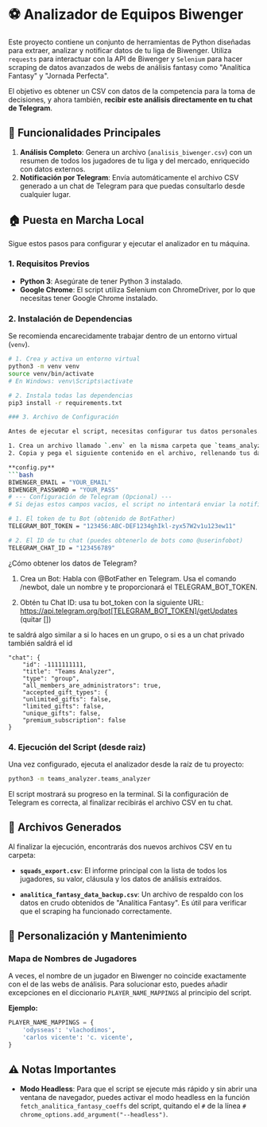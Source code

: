 # ⚽ Analizador de Equipos Biwenger

Este proyecto contiene un conjunto de herramientas de Python diseñadas para extraer, analizar y notificar datos de tu liga de Biwenger. Utiliza `requests` para interactuar con la API de Biwenger y `Selenium` para hacer scraping de datos avanzados de webs de análisis fantasy como "Analítica Fantasy" y "Jornada Perfecta".

El objetivo es obtener un CSV con datos de la competencia para la toma de decisiones, y ahora también, **recibir este análisis directamente en tu chat de Telegram**.

## 🚀 Funcionalidades Principales

1.  **Análisis Completo**: Genera un archivo (`analisis_biwenger.csv`) con un resumen de todos los jugadores de tu liga y del mercado, enriquecido con datos externos.
2.  **Notificación por Telegram**: Envía automáticamente el archivo CSV generado a un chat de Telegram para que puedas consultarlo desde cualquier lugar.

## 🏠 Puesta en Marcha Local

Sigue estos pasos para configurar y ejecutar el analizador en tu máquina.

### 1. Requisitos Previos

-   **Python 3**: Asegúrate de tener Python 3 instalado.
-   **Google Chrome**: El script utiliza Selenium con ChromeDriver, por lo que necesitas tener Google Chrome instalado.

### 2. Instalación de Dependencias

Se recomienda encarecidamente trabajar dentro de un entorno virtual (`venv`).

```bash
# 1. Crea y activa un entorno virtual
python3 -m venv venv
source venv/bin/activate
# En Windows: venv\Scripts\activate

# 2. Instala todas las dependencias
pip3 install -r requirements.txt

### 3. Archivo de Configuración

Antes de ejecutar el script, necesitas configurar tus datos personales.

1. Crea un archivo llamado `.env` en la misma carpeta que `teams_analyzer.py`.
2. Copia y pega el siguiente contenido en el archivo, rellenando tus datos.

**config.py**
```bash
BIWENGER_EMAIL = "YOUR_EMAIL"
BIWENGER_PASSWORD = "YOUR_PASS"
# --- Configuración de Telegram (Opcional) ---
# Si dejas estos campos vacíos, el script no intentará enviar la notificación.

# 1. El token de tu Bot (obtenido de BotFather)
TELEGRAM_BOT_TOKEN = "123456:ABC-DEF1234ghIkl-zyx57W2v1u123ew11"

# 2. El ID de tu chat (puedes obtenerlo de bots como @userinfobot)
TELEGRAM_CHAT_ID = "123456789"
```

¿Cómo obtener los datos de Telegram?
1. Crea un Bot: Habla con @BotFather en Telegram. Usa el comando /newbot, dale un nombre y te proporcionará el TELEGRAM_BOT_TOKEN.

2. Obtén tu Chat ID: usa tu bot_token con la siguiente URL:
https://api.telegram.org/bot[TELEGRAM_BOT_TOKEN]/getUpdates (quitar [])

te saldrá algo similar a si lo haces en un grupo, o si es a un chat privado también saldrá el id
```
"chat": {
    "id": -1111111111,
    "title": "Teams Analyzer",
    "type": "group",
    "all_members_are_administrators": true,
    "accepted_gift_types": {
    "unlimited_gifts": false,
    "limited_gifts": false,
    "unique_gifts": false,
    "premium_subscription": false
}
```

### 4. Ejecución del Script (desde raiz)

Una vez configurado, ejecuta el analizador desde la raíz de tu proyecto:

```bash
python3 -m teams_analyzer.teams_analyzer
```

El script mostrará su progreso en la terminal. Si la configuración de Telegram es correcta, al finalizar recibirás el archivo CSV en tu chat.

## 📂 Archivos Generados

Al finalizar la ejecución, encontrarás dos nuevos archivos CSV en tu carpeta:

- **`squads_export.csv`**: El informe principal con la lista de todos los jugadores, su valor, cláusula y los datos de análisis extraídos.

- **`analitica_fantasy_data_backup.csv`**: Un archivo de respaldo con los datos en crudo obtenidos de "Analítica Fantasy". Es útil para verificar que el scraping ha funcionado correctamente.

## 🔧 Personalización y Mantenimiento

### Mapa de Nombres de Jugadores

A veces, el nombre de un jugador en Biwenger no coincide exactamente con el de las webs de análisis. Para solucionar esto, puedes añadir excepciones en el diccionario `PLAYER_NAME_MAPPINGS` al principio del script.

**Ejemplo:**
```python
PLAYER_NAME_MAPPINGS = {
    'odysseas': 'vlachodimos',
    'carlos vicente': 'c. vicente',
}
```

## ⚠️ Notas Importantes

- **Modo Headless**: Para que el script se ejecute más rápido y sin abrir una ventana de navegador, puedes activar el modo headless en la función `fetch_analitica_fantasy_coeffs` del script, quitando el `#` de la línea `# chrome_options.add_argument("--headless")`.